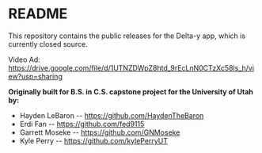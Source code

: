 # README

This repository contains the public releases for the Delta-y app, which is currently closed source.

Video Ad: https://drive.google.com/file/d/1UTNZDWpZ8htd_9rEcLnN0CTzXc58ls_h/view?usp=sharing

**Originally built for B.S. in C.S. capstone project for the University of Utah by:**

- Hayden LeBaron -- https://github.com/HaydenTheBaron
- Erdi Fan -- https://github.com/fed9115
- Garrett Moseke -- https://github.com/GNMoseke
- Kyle Perry -- https://github.com/kylePerryUT
